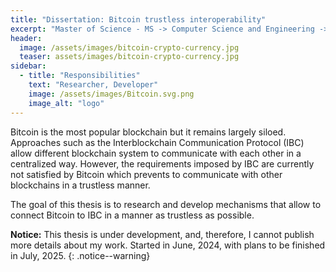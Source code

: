 ```yaml
---
title: "Dissertation: Bitcoin trustless interoperability"
excerpt: "Master of Science - MS -> Computer Science and Engineering -> Thesis"
header:
  image: /assets/images/bitcoin-crypto-currency.jpg
  teaser: assets/images/bitcoin-crypto-currency.jpg
sidebar:
  - title: "Responsibilities"
    text: "Researcher, Developer"
    image: /assets/images/Bitcoin.svg.png
    image_alt: "logo"
---
```


Bitcoin is the most popular blockchain but it remains largely siloed. Approaches such as the Interblockchain Communication Protocol (IBC) allow different blockchain system to communicate with each other in a centralized way. However, the requirements imposed by IBC are currently not satisfied by Bitcoin which prevents to communicate with other blockchains in a trustless manner.

The goal of this thesis is to research and develop mechanisms that allow to connect Bitcoin to IBC in a manner as trustless as possible.

**Notice:** This thesis is under development, and, therefore, I cannot publish more details about my work. Started in June, 2024, with plans to be finished in July, 2025.
{: .notice--warning}